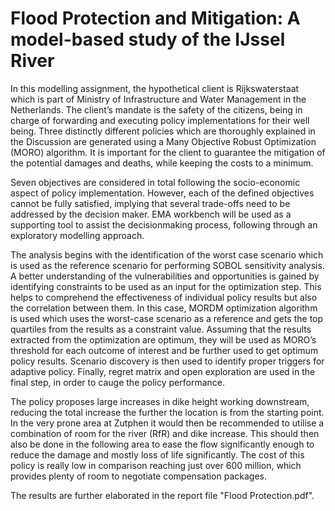 # Flood Protection and Mitigation: A model-based study of the IJssel River

In this modelling assignment, the hypothetical client is Rijkswaterstaat which is part of Ministry of Infrastructure and Water Management in the Netherlands. The client’s mandate is the safety of the citizens, being in charge of forwarding and executing policy implementations for their well being. Three distinctly different policies which are thoroughly explained in the Discussion are generated using a Many Objective Robust Optimization (MORO) algorithm. It is important for the client to guarantee the mitigation of the potential damages and deaths, while keeping the costs to a minimum.

Seven objectives are considered in total following the socio-economic aspect of policy implementation. However, each of the defined objectives cannot be fully satisfied, implying that several trade-offs need to be addressed by the decision maker. EMA workbench will be used as a supporting tool to assist the decisionmaking process, following through an exploratory modelling approach.

The analysis begins with the identification of the worst case scenario which is used as the reference scenario for performing SOBOL sensitivity analysis. A better understanding of the vulnerabilities and opportunities is gained by identifying constraints to be used as an input for the optimization step. This helps to comprehend the effectiveness of individual policy results but also the correlation between them. In this case, MORDM optimization algorithm is used which uses the worst-case scenario as a reference and gets the top quartiles from the results as a constraint value. Assuming that the results extracted from the optimization are optimum, they will be used as MORO’s threshold for each outcome of interest and be further used to get optimum policy results. Scenario discovery is then used to identify proper triggers for adaptive policy. Finally, regret matrix and open exploration are used in the final step, in order to cauge the policy performance.

The policy proposes large increases in dike height working downstream, reducing the total increase the further the location is from the starting point. In the very prone area at Zutphen it would then be recommended to utilise a combination of room for the river (RfR) and dike increase. This should then also be done in the following area to ease the flow significantly enough to reduce the damage and mostly loss of life significantly. The cost of this policy is really low in comparison reaching just over 600 million, which provides plenty of room to negotiate compensation packages.

The results are further elaborated in the report file "Flood Protection.pdf".


